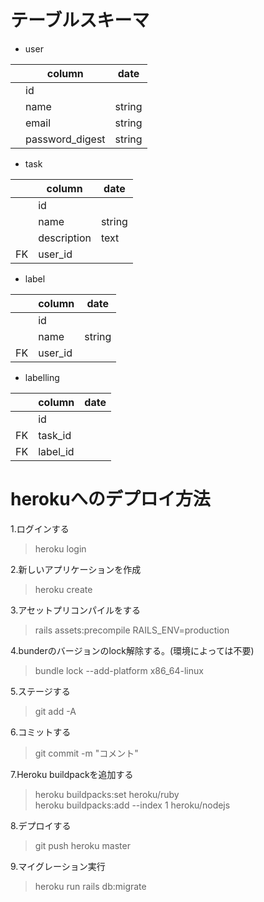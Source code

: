# テーブルスキーマ

- user  

| | column | date | 
| --- | --- | --- | 
| | id ||
| | name | string | 
| | email | string | 
| | password_digest | string | 
  
- task

| | column | date | 
| --- | --- | --- | 
| | id ||
| | name | string | 
| | description | text | 
| FK | user_id |  | 
  
- label

| | column | date | 
| --- | --- | --- | 
| | id ||
| | name | string | 
| FK | user_id |  | 
  
- labelling

| | column | date | 
| --- | --- | --- | 
| | id ||
| FK | task_id |  | 
| FK | label_id |  | 

# herokuへのデプロイ方法

1.ログインする  
>heroku login  

2.新しいアプリケーションを作成  
>heroku create

3.アセットプリコンパイルをする  
>rails assets:precompile RAILS_ENV=production

4.bunderのバージョンのlock解除する。(環境によっては不要)  
>bundle lock --add-platform x86_64-linux

5.ステージする  
>git add -A  

6.コミットする  
>git commit -m "コメント"

7.Heroku buildpackを追加する  
>heroku buildpacks:set heroku/ruby  
>heroku buildpacks:add --index 1 heroku/nodejs

8.デプロイする  
>git push heroku master

9.マイグレーション実行  
>heroku run rails db:migrate